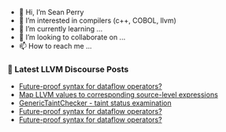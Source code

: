 - 👋 Hi, I’m Sean Perry
- 👀 I’m interested in compilers (c++, COBOL, llvm)
- 🌱 I’m currently learning ...
- 💞️ I’m looking to collaborate on ...
- 📫 How to reach me ...

<!---
s66perry/s66perry is a ✨ special ✨ repository because its `README.md` (this file) appears on your GitHub profile.
You can click the Preview link to take a look at your changes.
--->
### 📕 Latest LLVM Discourse Posts

<!-- DISCOURSE-LLVM:START -->
- [Future-proof syntax for dataflow operators?](https://discourse.llvm.org/t/future-proof-syntax-for-dataflow-operators/68124#post_8)
- [Map LLVM values to corresponding source-level expressions](https://discourse.llvm.org/t/map-llvm-values-to-corresponding-source-level-expressions/68450#post_3)
- [GenericTaintChecker - taint status examination](https://discourse.llvm.org/t/generictaintchecker-taint-status-examination/64675#post_4)
- [Future-proof syntax for dataflow operators?](https://discourse.llvm.org/t/future-proof-syntax-for-dataflow-operators/68124#post_7)
- [Future-proof syntax for dataflow operators?](https://discourse.llvm.org/t/future-proof-syntax-for-dataflow-operators/68124#post_6)
<!-- DISCOURSE-LLVM:END -->
